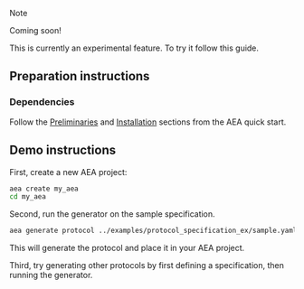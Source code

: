 <div class="admonition note">
  <p class="admonition-title">Note</p>
  <p>Coming soon!</p>
</div>

This is currently an experimental feature. To try it follow this guide.

## Preparation instructions

### Dependencies

Follow the <a href="../quickstart/#preliminaries">Preliminaries</a> and <a href="../quickstart/#installation">Installation</a> sections from the AEA quick start.


## Demo instructions

First, create a new AEA project:

``` bash
aea create my_aea
cd my_aea
```

Second, run the generator on the sample specification.
``` bash
aea generate protocol ../examples/protocol_specification_ex/sample.yaml
```
This will generate the protocol and place it in your AEA project.

Third, try generating other protocols by first defining a specification, then running the generator.

<br />